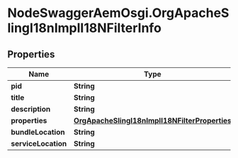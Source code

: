 # NodeSwaggerAemOsgi.OrgApacheSlingI18nImplI18NFilterInfo

## Properties
Name | Type | Description | Notes
------------ | ------------- | ------------- | -------------
**pid** | **String** |  | [optional] 
**title** | **String** |  | [optional] 
**description** | **String** |  | [optional] 
**properties** | [**OrgApacheSlingI18nImplI18NFilterProperties**](OrgApacheSlingI18nImplI18NFilterProperties.md) |  | [optional] 
**bundleLocation** | **String** |  | [optional] 
**serviceLocation** | **String** |  | [optional] 


